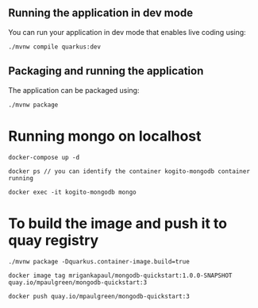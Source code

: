 ## Running the application in dev mode

You can run your application in dev mode that enables live coding using:
```shell script
./mvnw compile quarkus:dev
```
## Packaging and running the application

The application can be packaged using:
```shell script
./mvnw package
```


# Running mongo on localhost
```docker-compose up -d``` <br>

```docker ps // you can identify the container kogito-mongodb container running``` <br>

```docker exec -it kogito-mongodb mongo``` <br>

# To build the image and push it to quay registry

```./mvnw package -Dquarkus.container-image.build=true``` <br>

```docker image tag mrigankapaul/mongodb-quickstart:1.0.0-SNAPSHOT quay.io/mpaulgreen/mongodb-quickstart:3``` <br>

```docker push quay.io/mpaulgreen/mongodb-quickstart:3``` <br>

